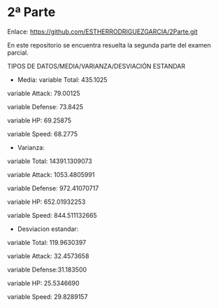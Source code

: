 # 2ª Parte

Enlace: https://github.com/ESTHERRODRIGUEZGARCIA/2Parte.git

En este repositorio se encuentra resuelta la segunda parte del examen parcial.

TIPOS DE DATOS/MEDIA/VARIANZA/DESVIACIÓN ESTANDAR


- Media:
variable Total: 435.1025

variable Attack: 79.00125

variable Defense: 73.8425

variable HP: 69.25875

variable Speed: 68.2775

- Varianza:

variable Total: 14391.1309073

variable Attack: 1053.4805991

variable Defense: 972.41070717

variable HP: 652.01932253

variable Speed: 844.511132665

- Desviacion estandar:

variable Total: 119.9630397

variable Attack: 32.4573658

variable Defense:31.183500

variable HP: 25.5346690

variable Speed: 29.8289157



